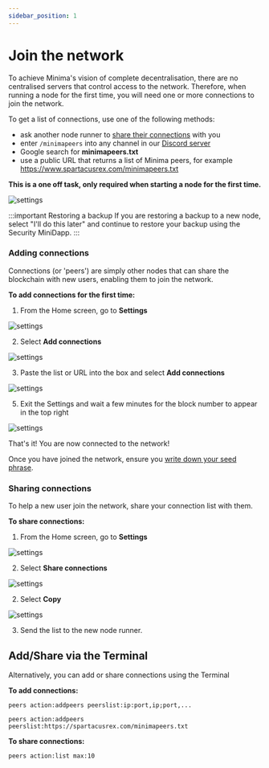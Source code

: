 ```yaml
---
sidebar_position: 1
---
```


# Join the network 

<!-- ---
sidebar_position: 7
--- -->


To achieve Minima's vision of complete decentralisation, there are no centralised servers that control access to the network. Therefore, when running a node for the first time, you will need one or more connections to join the network. 

To get a list of connections, use one of the following methods:
- ask another node runner to [share their connections](#sharing-connections) with you
- enter `/minimapeers` into any channel in our [Discord server](https://discord.com/invite/minimaglobal) 
- Google search for **minimapeers.txt** 
- use a public URL that returns a list of Minima peers, for example https://www.spartacusrex.com/minimapeers.txt

**This is a one off task, only required when starting a node for the first time.**

![settings](/img/runanode/jointhenetwork.png#width50)

:::important Restoring a backup
If you are restoring a backup to a new node, select "I'll do this later" and continue to restore your backup using the Security MiniDapp.
:::

### Adding connections

Connections (or 'peers') are simply other nodes that can share the blockchain with new users, enabling them to join the network. 

**To add connections for the first time:**

1. From the Home screen, go to **Settings** 

![settings](/img/runanode/settingsicon.png#width10)

2. Select **Add connections**

![settings](/img/runanode/addconnectionssetting.png#width50)

3. Paste the list or URL into the box and select **Add connections**

![settings](/img/runanode/addconnections2.png#width50)

<!-- :::note Using a URL 

You may also use a public URL that returns a list of Minima peers, for example https://www.spartacusrex.com/minimapeers.txt

![settings](/img/runanode/addconnectionsurl.png#width50)
::: -->

5. Exit the Settings and wait a few minutes for the block number to appear in the top right

![settings](/img/runanode/blocknum.png#width50)

That's it! You are now connected to the network! 

Once you have joined the network, ensure you [write down your seed phrase](/docs/userguides/newusers/seedphrase).

### Sharing connections 

To help a new user join the network, share your connection list with them. 

**To share connections:**

1. From the Home screen, go to **Settings** 

![settings](/img/runanode/settingsicon.png#width10)

2. Select **Share connections**

![settings](/img/runanode/connectionssetting.png#width50)

2. Select **Copy**

![settings](/img/runanode/shareconnections.png#width50)

3. Send the list to the new node runner.

## Add/Share via the Terminal

Alternatively, you can add or share connections using the Terminal

**To add connections:**
```
peers action:addpeers peerslist:ip:port,ip;port,...
```

```
peers action:addpeers peerslist:https://spartacusrex.com/minimapeers.txt
```

**To share connections:**
```
peers action:list max:10
```
